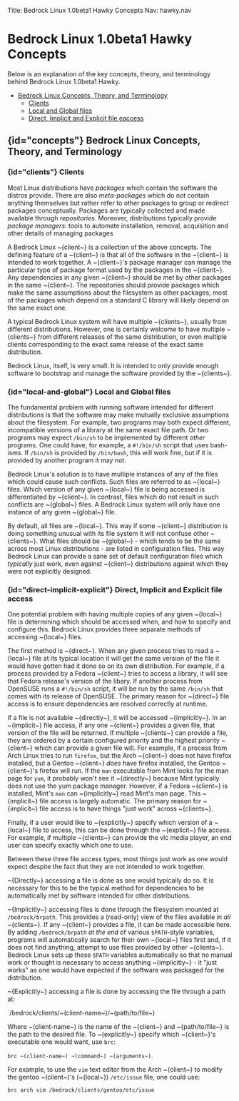 Title: Bedrock Linux 1.0beta1 Hawky Concepts
Nav: hawky.nav

Bedrock Linux 1.0beta1 Hawky Concepts
=====================================

Below is an explanation of the key concepts, theory, and terminology behind
Bedrock Linux 1.0beta1 Hawky.

- [Bedrock Linux Concepts, Theory, and Terminology](#concepts)
	- [Clients](#clients)
	- [Local and Global files](#local-and-global)
	- [Direct, Implicit and Explicit file eaccess](#direct-implicit-explicit)

## {id="concepts"} Bedrock Linux Concepts, Theory, and Terminology

### {id="clients"} Clients

Most Linux distributions have *packages* which contain the software the distros
provide.  There are also *meta-packages* which do not contain anything
themselves but rather refer to other packages to group or redirect packages
conceptually.  Packages are typically collected and made available through
*repositories*.  Moreover, distributions typically provide *package managers*:
tools to automate installation, removal, acquisition and other details of
managing packages

A Bedrock Linux ~{client~} is a collection of the above concepts.  The defining
feature of a ~{client~} is that all of the software in the ~{client~} is
intended to work together.  A ~{client~}'s package manager can manage the
particular type of package format used by the packages in the ~{client~}.  Any
dependencies in any given ~{client~} should be met by other packages in the
same ~{client~}.  The repositories should provide packages which make the same
assumptions about the filesystem as other packages; most of the packages which
depend on a standard C library will likely depend on the same exact one.

A typical Bedrock Linux system will have multiple ~{clients~}, usually from
different distributions.  However, one is certainly welcome to have multiple
~{clients~} from different releases of the same distribution, or even multiple
clients corresponding to the exact same release of the exact same distribution.

Bedrock Linux, itself, is very small.  It is intended to only provide enough
software to bootstrap and manage the software provided by the ~{clients~}.

### {id="local-and-global"} Local and Global files

The fundamental problem with running software intended for different
distributions is that the software may make mutually exclusive assumptions
about the filesystem.  For example, two programs may both expect different,
incompatible versions of a library at the same exact file path.  Or two
programs may expect `/bin/sh` to be implemented by different *other* programs.
One could have, for example, a `#!/bin/sh` script that uses bash-isms.  If
`/bin/sh` is provided by `/bin/bash`, this will work fine, but if it is
provided by another program it may not.

Bedrock Linux's solution is to have multiple instances of any of the files
which could cause such conflicts.  Such files are referred to as ~{local~} files.
Which version of any given ~{local~} file is being accessed is differentiated by
~{client~}.  In contrast, files which do not result in such conflicts are ~{global~}
files.  A Bedrock Linux system will only have one instance of any given ~{global~}
file.

By default, all files are ~{local~}.  This way if some ~{client~} distribution is doing
something unusual with its file system it will not confuse other ~{clients~}.  What
files should be ~{global~} - which tends to be the same across most Linux
distributions - are listed in configuration files.  This way Bedrock Linux can
provide a sane set of default configuration files which *typically* just work,
even against ~{client~} distributions against which they were not explicitly
designed.

### {id="direct-implicit-explicit"} Direct, Implicit and Explicit file access

One potential problem with having multiple copies of any given ~{local~} file is
determining which should be accessed when, and how to specify and configure
this.  Bedrock Linux provides three separate methods of accessing ~{local~} files.

The first method is ~{direct~}.  When any given process tries to read a ~{local~}
file at its typical location it will get the same version of the file it would
have gotten had it done so on its own distribution.  For example, if a process
provided by a Fedora ~{client~} tries to access a library, it will see that Fedora
release's version of the libary.  If another process from OpenSUSE runs a
`#!/bin/sh` script, it will be run by the same `/bin/sh` that comes with its
release of OpenSUSE.  The primary reason for ~{direct~} file access is to ensure
dependencies are resolved correctly at runtime.

If a file is not available ~{directly~}, it will be accessed ~{implicitly~}.  In an
~{implicit~} file access, if any one ~{client~} provides a given file, that version of
the file will be returned.  If multiple ~{clients~} can provide a file, they are
ordered by a certain configured priority and the highest priority ~{client~} which
can provide a given file will.  For example, if a process from Arch Linux tries
to run `firefox`, but the Arch ~{client~} does not have firefox installed, but a
Gentoo ~{client~} *does* have firefox installed, the Gentoo ~{client~}'s firefox will
run.  If the `man` executable from Mint looks for the man page for `yum`, it
probably won't see it ~{directly~} because Mint typically does not use the yum
package manager.  However, if a Fedora ~{client~} is installed, Mint's `man` can
~{implicitly~} read Mint's man page.  This ~{implicit~} file access is largely
automatic.  The primary reason for ~{implicit~} file access is to have things "just
work" across ~{clients~}.

Finally, if a user would like to ~{explicitly~} specify which version of a ~{local~}
file to access, this can be done through the ~{explicit~} file access.  For
example, if multiple ~{clients~} can provide the vlc media player, an end user can
specify exactly which one to use.

Between these three file access types, most things just work as one would
expect despite the fact that they are not intended to work together.

~{Directly~} accessing a file is done as one would typically do so.  It is
necessary for this to be the typical method for dependencies to be
automatically met by software intended for other distributions.

~{Implicitly~} accessing files is done through the filesystem mounted at
`/bedrock/brpath`.  This provides a (read-only) view of the files available in
*all* ~{clients~}.  If any ~{client~} provides a file, it can be made
accessible here.  By adding `/bedrock/brpath` *at the end* of various
`$PATH`-style variables, programs will automatically search for their own
~{local~} files first and, if it does not find anything, attempt to use files
provided by other ~{clients~}.  Bedrock Linux sets up these `$PATH` variables
automatically so that no manual work or thought is necessary to access anything
~{implicitly~} - it "just works" as one would have expected if the software was
packaged for the distribution.

~{Explicitly~} accessing a file is done by accessing the file through a path
at:

`/bedrock/clients/~(client-name~)/~(path/to/file~)

Where ~(client-name~) is the name of the ~{client~} and ~{path/to/file~} is the
path to the desired file.  To ~{explicitly~} specify which ~{client~}'s
executable one would want, use `brc`:

`brc ~(client-name~) ~(command~) ~(arguments~)`.

For example, to use the `vim` text editor from the Arch ~{client~} to modify
the gentoo ~(client~)'s (~{local~}) `/etc/issue` file, one could use:

`brc arch vim /bedrock/clients/gentoo/etc/issue`
